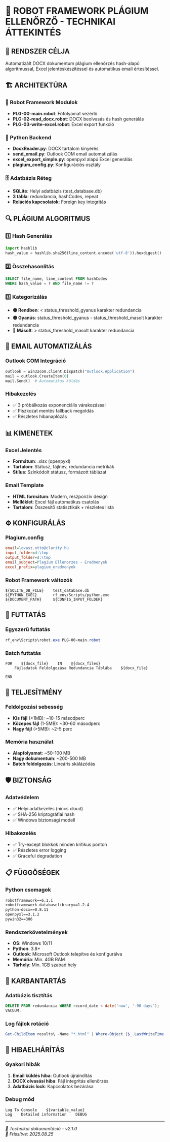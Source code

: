 # 🤖 ROBOT FRAMEWORK PLÁGIUM ELLENŐRZŐ - TECHNIKAI ÁTTEKINTÉS

## 🎯 RENDSZER CÉLJA
Automatizált DOCX dokumentum plágium ellenőrzés hash-alapú algoritmussal, Excel jelentéskészítéssel és automatikus email értesítéssel.

## 🏗️ ARCHITEKTÚRA

### 🤖 Robot Framework Modulok
- **PLG-00-main.robot**: Főfolyamat vezérlő
- **PLG-02-read_docx.robot**: DOCX beolvasás és hash generálás  
- **PLG-03-write-excel.robot**: Excel export funkció

### 🐍 Python Backend
- **DocxReader.py**: DOCX tartalom kinyerés
- **send_email.py**: Outlook COM email automatizálás
- **excel_export_simple.py**: openpyxl alapú Excel generálás
- **plagium_config.py**: Konfigurációs osztály

### 🗄️ Adatbázis Réteg
- **SQLite**: Helyi adatbázis (test_database.db)
- **3 tábla**: redundancia, hashCodes, repeat
- **Relációs kapcsolatok**: Foreign key integritás

## 🔍 PLÁGIUM ALGORITMUS

### 1️⃣ Hash Generálás
```python
import hashlib
hash_value = hashlib.sha256(line_content.encode('utf-8')).hexdigest()
```

### 2️⃣ Összehasonlítás
```sql
SELECT file_name, line_content FROM hashCodes 
WHERE hash_value = ? AND file_name != ?
```

### 3️⃣ Kategorizálás
- **🟢 Rendben**: < status_threshold_gyanus karakter redundancia
- **🟡 Gyanús**: status_threshold_gyanus - status_threshold_masolt karakter redundancia  
- **🔴 Másolt**: > status_threshold_masolt karakter redundancia

## 📧 EMAIL AUTOMATIZÁLÁS

### Outlook COM Integráció
```python
outlook = win32com.client.Dispatch("Outlook.Application")
mail = outlook.CreateItem(0)
mail.Send()  # Automatikus küldés
```

### Hibakezelés
- ✅ 3 próbálkozás exponenciális várakozással
- ✅ Piszkozat mentés fallback megoldás
- ✅ Részletes hibanaplózás

## 📊 KIMENETEK

### Excel Jelentés
- **Formátum**: .xlsx (openpyxl)
- **Tartalom**: Státusz, fájlnév, redundancia metrikák
- **Stílus**: Színkódolt státusz, formázott táblázat

### Email Template
- **HTML formátum**: Modern, reszponzív design
- **Melléklet**: Excel fájl automatikus csatolás
- **Tartalom**: Összesítő statisztikák + részletes lista

## ⚙️ KONFIGURÁLÁS

### Plagium.config
```ini
email=lovasz.otto@clarity.hu
input_folder=d:\tmp
output_folder=d:\tmp
email_subject=Plagium Ellenorzes - Eredmenyek
excel_prefix=plagium_eredmenyek
```

### Robot Framework változók
```robot
${SQLITE_DB_FILE}    test_database.db
${PYTHON_EXEC}       rf_env/Scripts/python.exe
${DOCUMENT_PATH}     ${CONFIG_INPUT_FOLDER}
```

## 🚀 FUTTATÁS

### Egyszerű futtatás
```powershell
rf_env\Scripts\robot.exe PLG-00-main.robot
```

### Batch futtatás
```robot
FOR    ${docx_file}    IN    @{docx_files}
    Fájladatok Feldolgozása Redundancia Táblába    ${docx_file}
    
END
```

## 🔧 TELJESÍTMÉNY

### Feldolgozási sebesség
- **Kis fájl** (<1MB): ~10-15 másodperc
- **Közepes fájl** (1-5MB): ~30-60 másodperc  
- **Nagy fájl** (>5MB): ~2-5 perc

### Memória használat
- **Alapfolyamat**: ~50-100 MB
- **Nagy dokumentum**: ~200-500 MB
- **Batch feldolgozás**: Lineáris skálázódás

## 🛡️ BIZTONSÁG

### Adatvédelem
- ✅ Helyi adatkezelés (nincs cloud)
- ✅ SHA-256 kriptográfiai hash
- ✅ Windows biztonsági modell

### Hibakezelés
- ✅ Try-except blokkok minden kritikus ponton
- ✅ Részletes error logging
- ✅ Graceful degradation

## 📋 FÜGGŐSÉGEK

### Python csomagok
```txt
robotframework==6.1.1
robotframework-databaselibrary==1.2.4
python-docx==0.8.11
openpyxl==3.1.2
pywin32==306
```

### Rendszerkövetelmények
- **OS**: Windows 10/11
- **Python**: 3.8+
- **Outlook**: Microsoft Outlook telepítve és konfigurálva
- **Memória**: Min. 4GB RAM
- **Tárhely**: Min. 1GB szabad hely

## 🔄 KARBANTARTÁS

### Adatbázis tisztítás
```sql
DELETE FROM redundancia WHERE record_date < date('now', '-90 days');
VACUUM;
```

### Log fájlok rotáció
```powershell
Get-ChildItem results\ -Name "*.html" | Where-Object {$_.LastWriteTime -lt (Get-Date).AddDays(-30)} | Remove-Item
```

## 🐛 HIBAELHÁRÍTÁS

### Gyakori hibák
1. **Email küldés hiba**: Outlook újraindítás
2. **DOCX olvasási hiba**: Fájl integritás ellenőrzés
3. **Adatbázis lock**: Kapcsolatok bezárása

### Debug mód
```robot
Log To Console    ${variable_value}
Log    Detailed information    DEBUG
```

---

*🔧 Technikai dokumentáció - v2.1.0*  
*📅 Frissítve: 2025.08.25*
